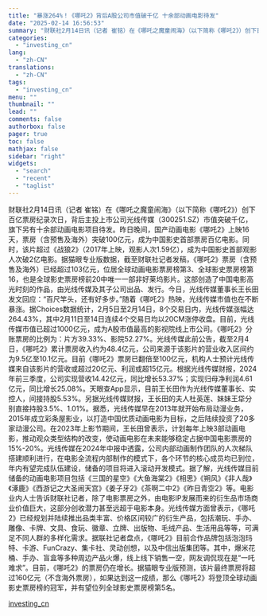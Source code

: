 ```yaml
---
title: "暴涨264%！《哪吒2》背后A股公司市值破千亿 十余部动画电影待发"
date: "2025-02-14 16:56:53"
summary: "财联社2月14日讯（记者 崔铭）在《哪吒之魔童闹海》（以下简称《哪吒2》）创下百亿票房纪录次日，背..."
categories:
  - "investing_cn"
lang:
  - "zh-CN"
translations:
  - "zh-CN"
tags:
  - "investing_cn"
menu: ""
thumbnail: ""
lead: ""
comments: false
authorbox: false
pager: true
toc: false
mathjax: false
sidebar: "right"
widgets:
  - "search"
  - "recent"
  - "taglist"
---
```


财联社2月14日讯（记者 崔铭）在《哪吒之魔童闹海》（以下简称《哪吒2》）创下百亿票房纪录次日，背后主投上市公司光线传媒（300251.SZ）市值突破千亿，旗下另有十余部动画电影项目待发。昨日晚间，国产动画电影《哪吒2》上映16天，票房（含预售及海外）突破100亿元，成为中国影史首部票房百亿电影。同时，该片超过《战狼2》（2017年上映，观影人次1.59亿），成为中国影史首部观影人次破2亿电影。据猫眼专业版数据，截至财联社记者发稿，《哪吒2》票房（含预售及海外）已经超过103亿元，位居全球动画电影票房榜第3、全球影史票房榜第16，也是全球影史票房榜前20中唯一一部非好莱坞影片。这部创造了中国电影高光时刻的作品，由光线传媒及其子公司出品、发行。今日，光线传媒董事长王长田发文回应：“百尺竿头，还有好多步。”随着《哪吒2》热映，光线传媒市值也在不断暴涨。据Choices数据统计，2月5日至2月14日，8个交易日内，光线传媒涨幅达264.43%，其中2月11日至14日连续4个交易日均以20CM涨停收盘。目前，光线传媒市值已超过1000亿元，成为A股市值最高的影视院线上市公司。《哪吒2》分账票房的比例为：片方39.33%、影院52.27%。光线传媒此前公告，截至2月4日，《哪吒2》累计票房收入约为48.4亿元，公司来源于该影片的营业收入区间约为9.5亿至10.1亿元。目前《哪吒2》票房已翻倍至100亿元，机构人士预计光线传媒来自该影片的营收或超过20亿元、利润或超15亿元。根据光线传媒财报，2024年前三季度，公司实现营收14.42亿元，同比增长53.37%；实现归母净利润4.61亿元，同比增长25.08%。天眼查App显示，目前王长田作为光线传媒董事长、实控人，间接持股5.53%。另据光线传媒财报，王长田的夫人杜英莲、妹妹王牮分别直接持股3.5%、1.01%。据悉，光线传媒早在2013年就开始布局动漫业务，2015年成立彩条屋影业，以打造中国优质动画电影为目标，之后陆续投资了20多家动漫公司。在2023年上影节期间，王长田曾表示，计划每年上映3部动画电影，推动观众类型结构的改变，使动画电影在未来能够稳定占据中国电影票房的15%-20%。光线传媒在2024年中报中透露，公司内部动画制作团队的人次梯队搭建顺利进行，在电影全流程内部制作的模式下，各个环节的核心成员均已到位，年内有望完成队伍建设，储备的项目将进入滚动开发模式。据了解，光线传媒目前储备的动画电影项目包括《三国的星空》《大鱼海棠2》《相思》《朔风》《非人哉》《涿鹿》《西游记之大圣闹天宫》《姜子牙2》《茶啊二中2》《昨日青空2》等。电影业内人士告诉财联社记者，除了电影票房之外，由电影IP发展而来的衍生品市场商业价值巨大，这部分创收潜力甚至远超于电影本身。光线传媒方面曾表示，《哪吒2》已经规划并陆续推出品类丰富、价格区间较广的衍生产品，包括潮玩、手办、雕像、卡牌、文具、食玩、徽章、立牌、出版物、毛绒产品、生活用品等等，可满足不同人群的多样化需求。据联社记者盘点，《哪吒2》目前合作品牌包括泡泡玛特、卡游、FunCrazy、集卡社、灵动创想，以及中信出版集团等。其中，爆米花桶、手办、盲盒等多种周边产品火爆，线上线下销售一空，网友调侃现在是“一吒难求”。目前，《哪吒2》的票房仍在增长。据猫眼专业版预测，该片最终票房将超过160亿元（不含海外票房），如果达到这一成绩，那么《哪吒2》将登顶全球动画影史票房榜的冠军，并有望位列全球影史票房榜第5名。

[investing_cn](https://cn.investing.com/news/stock-market-news/article-2671647)
